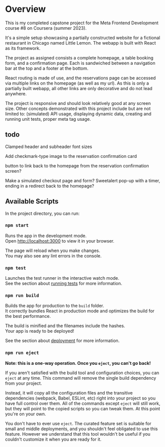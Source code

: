 # Overview

This is my completed capstone project for the Meta Frontend Development course #8 on Coursera (summer 2023). 

It's a simple setup showcasing a partially constructed website for a fictional restaurant in Chicago named Little Lemon. The webapp is built with React as its framework. 

The project as assigned consists a complete homepage, a table booking form, and a confirmation page. Each is sandwiched between a navigation bar at the top and a footer at the bottom. 

React routing is made of use, and the reservations page can be accessed via multiple links on the homepage (as well as my url).
As this is only a partially built webapp, all other links are only decorative and do not lead anywhere. 

The project is responsive and should look relatively good at any screen size. Other concepts demonstrated with this project include but are not limited to: (simulated) API usage, displaying dynamic data, creating and running unit tests, proper meta tag usage.

## todo

Clamped header and subheader font sizes

Add checkmark-type image to the reservation confirmation card

button to link back to the homepage from the reservation confirmation screen?

Make a simulated checkout page and form? Sweetalert pop-up with a timer, ending in a redirect back to the homepage? 

## Available Scripts

In the project directory, you can run:

### `npm start`

Runs the app in the development mode.\
Open [http://localhost:3000](http://localhost:3000) to view it in your browser.

The page will reload when you make changes.\
You may also see any lint errors in the console.

### `npm test`

Launches the test runner in the interactive watch mode.\
See the section about [running tests](https://facebook.github.io/create-react-app/docs/running-tests) for more information.

### `npm run build`

Builds the app for production to the `build` folder.\
It correctly bundles React in production mode and optimizes the build for the best performance.

The build is minified and the filenames include the hashes.\
Your app is ready to be deployed!

See the section about [deployment](https://facebook.github.io/create-react-app/docs/deployment) for more information.

### `npm run eject`

**Note: this is a one-way operation. Once you `eject`, you can't go back!**

If you aren't satisfied with the build tool and configuration choices, you can `eject` at any time. This command will remove the single build dependency from your project.

Instead, it will copy all the configuration files and the transitive dependencies (webpack, Babel, ESLint, etc) right into your project so you have full control over them. All of the commands except `eject` will still work, but they will point to the copied scripts so you can tweak them. At this point you're on your own.

You don't have to ever use `eject`. The curated feature set is suitable for small and middle deployments, and you shouldn't feel obligated to use this feature. However we understand that this tool wouldn't be useful if you couldn't customize it when you are ready for it.
